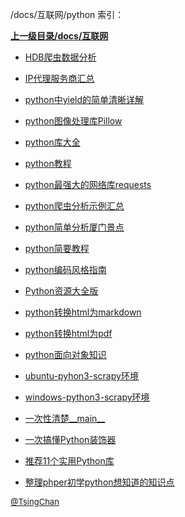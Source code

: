 /docs/互联网/python 索引：


**[上一级目录/docs/互联网](/docs/互联网/index.md)**

- [HDB爬虫数据分析](/docs/互联网/python/HDB爬虫数据分析.md)

- [IP代理服务商汇总](/docs/互联网/python/IP代理服务商汇总.md)

- [python中yield的简单清晰详解](/docs/互联网/python/python中yield的简单清晰详解.md)

- [python图像处理库Pillow](/docs/互联网/python/python图像处理库Pillow.md)

- [python库大全](/docs/互联网/python/python库大全.md)

- [python教程](/docs/互联网/python/python教程.md)

- [python最强大的网络库requests](/docs/互联网/python/python最强大的网络库requests.md)

- [python爬虫分析示例汇总](/docs/互联网/python/python爬虫分析示例汇总.md)

- [python简单分析厦门景点](/docs/互联网/python/python简单分析厦门景点.md)

- [python简要教程](/docs/互联网/python/python简要教程.md)

- [python编码风格指南](/docs/互联网/python/python编码风格指南.md)

- [Python资源大全版](/docs/互联网/python/Python资源大全版.md)

- [python转换html为markdown](/docs/互联网/python/python转换html为markdown.md)

- [python转换html为pdf](/docs/互联网/python/python转换html为pdf.md)

- [python面向对象知识](/docs/互联网/python/python面向对象知识.md)

- [ubuntu-pyhon3-scrapy环境](/docs/互联网/python/ubuntu-pyhon3-scrapy环境.md)

- [windows-python3-scrapy环境](/docs/互联网/python/windows-python3-scrapy环境.md)

- [一次性清楚__main__](/docs/互联网/python/一次性清楚__main__.md)

- [一次搞懂Python装饰器](/docs/互联网/python/一次搞懂Python装饰器.md)

- [推荐11个实用Python库](/docs/互联网/python/推荐11个实用Python库.md)

- [整理phper初学python想知道的知识点](/docs/互联网/python/整理phper初学python想知道的知识点.md)


<font size=2 color='grey'> [@TsingChan](http://www.9ong.com/) </font>